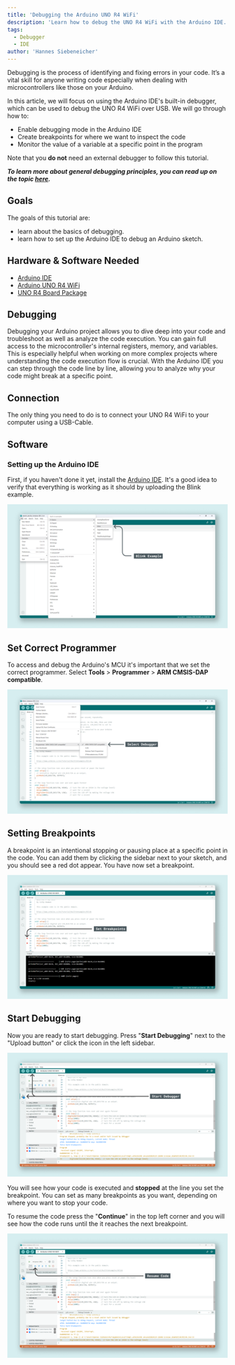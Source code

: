 ```yaml
---
title: 'Debugging the Arduino UNO R4 WiFi'
description: 'Learn how to debug the UNO R4 WiFi with the Arduino IDE.'
tags:
  - Debugger
  - IDE
author: 'Hannes Siebeneicher'
---
```


Debugging is the process of identifying and fixing errors in your code. It’s a vital skill for anyone writing code especially when dealing with microcontrollers like those on your Arduino.

In this article, we will focus on using the Arduino IDE's built-in debugger, which can be used to debug the UNO R4 WiFi over USB. We will go through how to:
- Enable debugging mode in the Arduino IDE
- Create breakpoints for where we want to inspect the code
- Monitor the value of a variable at a specific point in the program 

Note that you **do not** need an external debugger to follow this tutorial.

***To learn more about general debugging principles, you can read up on the topic [here](/learn/microcontrollers/debugging).***

## Goals

The goals of this tutorial are:

- learn about the basics of debugging.
- learn how to set up the Arduino IDE to debug an Arduino sketch.

## Hardware & Software Needed

- [Arduino IDE](https://www.arduino.cc/en/main/software)
- [Arduino UNO R4 WiFi](https://store.arduino.cc/uno-r4-wifi)
- [UNO R4 Board Package](/tutorials/uno-r4-minima/minima-getting-started)

## Debugging

Debugging your Arduino project allows you to dive deep into your code and troubleshoot as well as analyze the code execution. You can gain full access to the microcontroller's internal registers, memory, and variables. This is especially helpful when working on more complex projects where understanding the code execution flow is crucial. With the Arduino IDE you can step through the code line by line, allowing you to analyze why your code might break at a specific point.

## Connection

The only thing you need to do is to connect your UNO R4 WiFi to your computer using a USB-Cable.

## Software 

### Setting up the Arduino IDE

First, if you haven't done it yet, install the [Arduino IDE](https://www.arduino.cc/en/software). It's a good idea to verify that everything is working as it should by uploading the Blink example.

![Blink Example](./assets/blink_example.png)

## Set Correct Programmer

To access and debug the Arduino's MCU it's important that we set the correct programmer. Select **Tools** > **Programmer** > **ARM CMSIS-DAP compatible**.

![Set Programmer](./assets/set_programmer.png)

## Setting Breakpoints

A breakpoint is an intentional stopping or pausing place at a specific point in the code. You can add them by clicking the sidebar next to your sketch, and you should see a red dot appear. You have now set a breakpoint.

![Setting a breakpoint](./assets/set_breakpoints.png)

## Start Debugging

Now you are ready to start debugging. Press "**Start Debugging**" next to the "Upload button" or click the icon in the left sidebar.

![Start Debugging](./assets/start_debugger.png)

You will see how your code is executed and **stopped** at the line you set the breakpoint. You can set as many breakpoints as you want, depending on where you want to stop your code.

To resume the code press the "**Continue**" in the top left corner and you will see how the code runs until the it reaches the next breakpoint.

![Resume Code](./assets/resume_code.png)